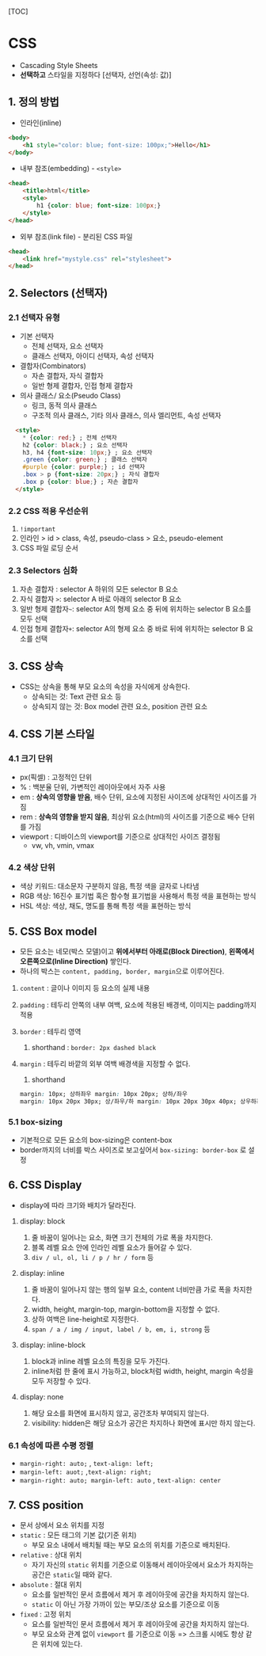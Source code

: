[TOC]



# CSS

- Cascading Style Sheets
- **선택하고** 스타일을 지정하다 [선택자, 선언(속성: 값)]

## 1. 정의 방법

- 인라인(inline)

```html
<body>
    <h1 style="color: blue; font-size: 100px;">Hello</h1>
</body>
```

- 내부 참조(embedding) - `<style>` 

```html
<head>
    <title>html</title>
    <style>
        h1 {color: blue; font-size: 100px;}
    </style>
</head>
```

- 외부 참조(link file) - 분리된 CSS 파일

```html
<head>
    <link href="mystyle.css" rel="stylesheet">
</head>
```

## 2. Selectors (선택자)

### 2.1 선택자 유형

- 기본 선택자
  - 전체 선택자, 요소 선택자
  - 클래스 선택자, 아이디 선택자, 속성 선택자
- 결합자(Combinators)
  - 자손 결합자, 자식 결합자
  - 일반 형제 결합자, 인접 형제 결합자
- 의사 클래스/ 요소(Pseudo Class)
  - 링크, 동적 의사 클래스
  - 구조적 의사 클래스, 기타 의사 클래스, 의사 엘리먼트, 속성 선택자

```html
  <style>
    * {color: red;} ; 전체 선택자
    h2 {color: black;} ; 요소 선택자
    h3, h4 {font-size: 10px;} ; 요소 선택자
    .green {color: green;} ; 클래스 선택자
    #purple {color: purple;} ; id 선택자
    .box > p {font-size: 20px;} ; 자식 결합자
    .box p {color: blue;} ; 자손 결합자
  </style>
```

### 2.2 CSS 적용 우선순위

1. `!important`
2. 인라인 > id > class, 속성, pseudo-class > 요소, pseudo-element
3. CSS 파일 로딩 순서

### 2.3 Selectors 심화

1. 자손 결합자 : selector A 하위의 모든 selector B 요소
2. 자식 결합자 `>`: selector A 바로 아래의 selector B 요소
3. 일반 형제 결합자`~`: selector A의 형제 요소 중 뒤에 위치하는 selector B  요소를 모두 선택
4. 인접 형제 결합자`+`: selector A의 형제 요소 중 바로 뒤에 위치하는 selector B 요소를 선택

## 3. CSS 상속

- CSS는 상속을 통해 부모 요소의 속성을 자식에게 상속한다.
  - 상속되는 것: Text 관련 요소 등
  - 상속되지 않는 것: Box model 관련 요소, position 관련 요소

## 4. CSS 기본 스타일

### 4.1 크기 단위

- px(픽셀) : 고정적인 단위
- % : 백분율 단위, 가변적인 레이아웃에서 자주 사용
- em : **상속의 영향을 받음**, 배수 단위, 요소에 지정된 사이즈에 상대적인 사이즈를 가짐
- rem : **상속의 영향을 받지 않음**, 최상위 요소(html)의 사이즈를 기준으로 배수 단위를 가짐
- viewport : 디바이스의 viewport를 기준으로 상대적인 사이즈 결정됨
  - vw, vh, vmin, vmax

### 4.2 색상 단위

- 색상 키워드: 대소문자 구분하지 않음, 특정 색을 글자로 나타냄
- RGB 색상: 16진수 표기법 혹은 함수형 표기법을 사용해서 특정 색을 표현하는 방식
- HSL 색상: 색상, 채도, 명도를 통해 특정 색을 표현하는 방식

## 5. CSS Box model

- 모든 요소는 네모(박스 모델)이고 **위에서부터 아래로(Block Direction)**, **왼쪽에서 오른쪽으로(Inline Direction)** 쌓인다.
- 하나의 박스는 `content, padding, border, margin`으로 이루어진다.

1. `content` : 글이나 이미지 등 요소의 실제 내용

2. `padding` : 테두리 안쪽의 내부 여백, 요소에 적용된 배경색, 이미지는 padding까지 적용

3. `border` : 테두리 영역

   1. shorthand : `border: 2px dashed black` 

4. `margin` : 테두리 바깥의 외부 여백 배경색을 지정할 수 없다.

   1. shorthand

   ```css
   margin: 10px; 상하좌우 margin: 10px 20px; 상하/좌우 
   margin: 10px 20px 30px; 상/좌우/하 margin: 10px 20px 30px 40px; 상우하좌
   ```

### 5.1 box-sizing

- 기본적으로 모든 요소의 box-sizing은 content-box
- border까지의 너비를 박스 사이즈로 보고싶어서 `box-sizing: border-box` 로 설정

## 6. CSS Display

- display에 따라 크기와 배치가 달라진다.

1. display: block
   1. 줄 바꿈이 일어나는 요소, 화면 크기 전체의 가로 폭을 차지한다.
   2. 블록 레벨 요소 안에 인라인 레벨 요소가 들어갈 수 있다.
   3. `div / ul, ol, li / p / hr / form` 등
2. display: inline
   1. 줄 바꿈이 일어나지 않는 행의 일부 요소, content 너비만큼 가로 폭을 차지한다.
   2. width, height, margin-top, margin-bottom을 지정할 수 없다.
   3. 상하 여백은 line-height로 지정한다.
   4. `span / a / img / input, label / b, em, i, strong` 등
3. display: inline-block
   1. block과 inline 레벨 요소의 특징을 모두 가진다.
   2. inline처럼 한 줄에 표시 가능하고, block처럼 width, height, margin 속성을 모두 저장할 수 있다. 

4. display: none
   1. 해당 요소를 화면에 표시하지 않고, 공간조차 부여되지 않는다.
   2. visibility: hidden은 해당 요소가 공간은 차지하나 화면에 표시만 하지 않는다.


### 6.1 속성에 따른 수평 정렬

- `margin-right: auto;` , `text-align: left;` 
- `margin-left: auot;` ,`text-align: right;`
- `margin-right: auto; margin-left: auto` , `text-align: center` 

## 7. CSS position

- 문서 상에서 요소 위치를 지정
- `static` : 모든 태그의 기본 값(기준 위치)
  - 부모 요소 내에서 배치될 때는 부모 요소의 위치를 기준으로 배치된다.
- `relative` : 상대 위치
  - 자기 자신의 `static` 위치를 기준으로 이동해서 레이아웃에서 요소가 차지하는 공간은 `static`일 때와 같다.
- `absolute` : 절대 위치
  - 요소를 일반적인 문서 흐름에서 제거 후 레이아웃에 공간을 차지하지 않는다.
  - `static` 이 아닌 가장 가까이 있는 부모/조상 요소를 기준으로 이동 
- `fixed` : 고정 위치
  - 요스를 일반적인 문서 흐름에서 제거 후 레이아웃에 공간을 차지하지 않는다. 
  - 부모 요소와 관계 없이 `viewport` 를 기준으로 이동 => 스크롤 시에도 항상 같은 위치에 있는다.